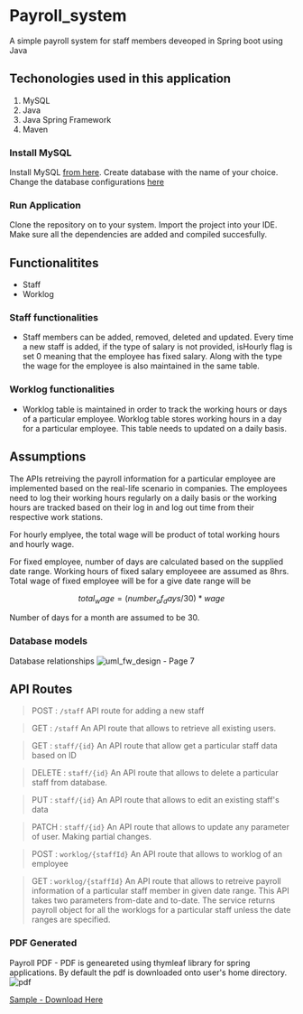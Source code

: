 # Payroll_system 
A simple payroll system for staff members deveoped in Spring boot using Java

## Techonologies used in this application
1. MySQL
2. Java
3. Java Spring Framework
4. Maven

### Install MySQL
Install MySQL [from here]( https://dev.mysql.com/downloads/mysql/). Create database with the name of your choice. Change the database configurations [here](/src/main/resources/application.properties)

### Run Application
Clone the repository on to your system. Import the project into your IDE. Make sure all the dependencies are added and compiled succesfully. 

## Functionalitites
* Staff
* Worklog

### Staff functionalities
* Staff members can be added, removed, deleted and updated. Every time a new staff is added, if the type of salary is not provided, isHourly flag is set 0 meaning that the employee has fixed salary. Along with the type the wage for the employee is also maintained in the same table. 

### Worklog functionalities
* Worklog table is maintained in order to track the working hours or days of a particular employee. Worklog table stores working hours in a day for a particular employee. This table needs to updated on a daily basis. 

## Assumptions

The APIs retreiving the payroll information for a particular employee are implemented based on the real-life scenario in companies. The employees need to log their working hours regularly on a daily basis or the working hours are tracked based on their log in and log out time from their respective work stations.

For hourly emplyee, the total wage will be product of total working hours and hourly wage.

For fixed employee, number of days are calculated based on the supplied date range. Working hours of fixed salary employeee are assumed as 8hrs. 
Total wage of fixed employee will be for a give date range will be
```math 
total_wage = (number_of_days/30) * wage 
```
Number of days for a month are assumed to be 30. 

### Database models
Database relationships
![uml_fw_design - Page 7](https://user-images.githubusercontent.com/10976047/89714401-a71d5900-d99e-11ea-9691-65495f4b3d1a.png)

## API Routes
> POST : ```/staff```
API route for adding a new staff

> GET : ```/staff```
An API route that allows to retrieve all existing users.

> GET : ```staff/{id}```
An API route that allow get a particular staff data based on ID

> DELETE : ```staff/{id}```
An API route that allows to delete a particular staff from database.

> PUT : ```staff/{id}```
An API route that allows to edit an existing staff's data

> PATCH : ```staff/{id}```
An API route that allows to update any parameter of user. Making partial changes.

> POST : ```worklog/{staffId}```
An API route that allows to worklog of an employee

> GET : ```worklog/{staffId}```
An API route that allows to retreive payroll information of a particular staff member in given date range.
This API takes two parameters from-date and to-date. The service returns payroll object for all the worklogs for a particular staff unless the date ranges are specified.


### PDF Generated
Payroll PDF - PDF is geneareted using thymleaf library for spring applications. By default the pdf is downloaded onto user's home directory.
![pdf](https://user-images.githubusercontent.com/10976047/90968054-4b97b300-e4e8-11ea-9891-473ba01b1359.PNG)


[Sample - Download Here](https://github.com/ambinabhi/Payroll_system/files/5113313/fileee_payroll_9.pdf)


